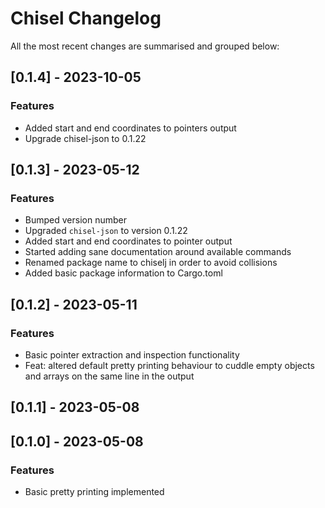 # Chisel Changelog

All the most recent changes are summarised and grouped below:

## [0.1.4] - 2023-10-05

### Features

- Added start and end coordinates to pointers output
- Upgrade chisel-json to 0.1.22

## [0.1.3] - 2023-05-12

### Features

- Bumped version number
- Upgraded `chisel-json` to version 0.1.22
- Added start and end coordinates to pointer output
- Started adding sane documentation around available commands
- Renamed package name to chiselj in order to avoid collisions
- Added basic package information to Cargo.toml

## [0.1.2] - 2023-05-11

### Features

- Basic pointer extraction and inspection functionality
- Feat: altered default pretty printing behaviour to cuddle empty objects
and arrays on the same line in the output


## [0.1.1] - 2023-05-08

## [0.1.0] - 2023-05-08

### Features

- Basic pretty printing implemented


